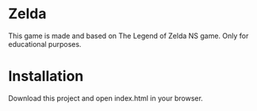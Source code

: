 # Zelda
This game is made and based on The Legend of Zelda NS game.
Only for educational purposes.

# Installation
Download this project and open index.html in your browser.
